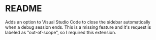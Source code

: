 # README

Adds an option to Visual Studio Code to close the sidebar automatically when a debug session ends. This is a missing feature and it's request is labeled as "out-of-scope", so I required this extension.